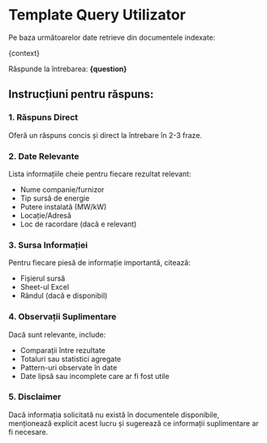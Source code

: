 # Template Query Utilizator

Pe baza următoarelor date retrieve din documentele indexate:

{context}

Răspunde la întrebarea: **{question}**

## Instrucțiuni pentru răspuns:

### 1. Răspuns Direct
Oferă un răspuns concis și direct la întrebare în 2-3 fraze.

### 2. Date Relevante
Lista informațiile cheie pentru fiecare rezultat relevant:
- Nume companie/furnizor
- Tip sursă de energie
- Putere instalată (MW/kW)
- Locație/Adresă
- Loc de racordare (dacă e relevant)

### 3. Sursa Informației
Pentru fiecare piesă de informație importantă, citează:
- Fișierul sursă
- Sheet-ul Excel
- Rândul (dacă e disponibil)

### 4. Observații Suplimentare
Dacă sunt relevante, include:
- Comparații între rezultate
- Totaluri sau statistici agregate
- Pattern-uri observate în date
- Date lipsă sau incomplete care ar fi fost utile

### 5. Disclaimer
Dacă informația solicitată nu există în documentele disponibile, menționează explicit acest lucru și sugerează ce informații suplimentare ar fi necesare.
